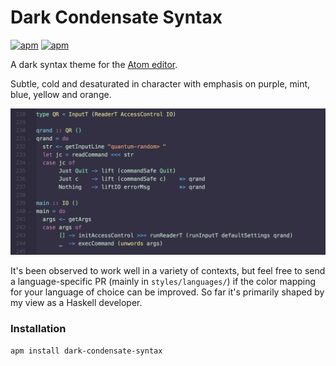 # Dark Condensate Syntax

[![apm](https://img.shields.io/apm/v/dark-condensate-syntax.svg)](https://atom.io/themes/dark-condensate-syntax)
[![apm](https://img.shields.io/apm/dm/dark-condensate-syntax.svg)](https://atom.io/themes/dark-condensate-syntax)

A dark syntax theme for the [Atom editor](https://atom.io).

Subtle, cold and desaturated in character with emphasis on purple, mint, blue, yellow and orange.

<img src="https://raw.githubusercontent.com/BlackBrane/dark-condensate-syntax/master/img/qrand.png" width="700">

It's been observed to work well in a variety of contexts, but feel free to send a language-specific PR (mainly in `styles/languages/`) if the color mapping for your language of choice can be improved. So far it's primarily shaped by my view as a Haskell developer.


### Installation

```
apm install dark-condensate-syntax
```
